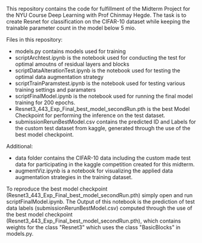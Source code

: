 This repository contains the code for fulfillment of the Midterm Project for the NYU Course Deep Learning with Prof Chinmay Hegde. The task is to create Resnet for classification on the CIFAR-10 dataset while keeping the trainable parameter count in the model below 5 mio. 

Files in this repository: 
- models.py contains models used for training
- scriptArchtest.ipynb is the notebook used for conducting the test for optimal amoutns of residual layers and blocks
- scriptDataAlterationTest.ipynb is the notebook used for testing the optimal data augmentation strategy
- scriptTrainParamstest.ipynb is the notebook used for testing various training settings and paramaters
- scriptFinalModel.ipynb is the notebook used for running the final model training for 200 epochs. 
- Resnet3_443_Exp_Final_best_model_secondRun.pth is the best Model Checkpoint for performing the inference on the test dataset.
- submissionRerunBestModel.csv contains the predicted ID and Labels for the custom test dataset from kaggle, generated through the use of the best model checkpoint.


Additional: 
- data folder contains the CIFAR-10 data including the custom made test data for participating in the kaggle competition created for this midterm.
- augmentViz.ipynb is a notebook for visualizing the applied data augmentation strategies in the training dataset. 


To reproduce the best model checkpoint (Resnet3_443_Exp_Final_best_model_secondRun.pth) simply open and run scriptFinalModel.ipynb. 
The Output of this notebook is the prediction of test data labels (submissionRerunBestModel.csv) computed through the use of the best model checkpoint (Resnet3_443_Exp_Final_best_model_secondRun.pth), which contains weights for the class "Resnet3" which uses the class "BasicBlocks" in models.py. 

